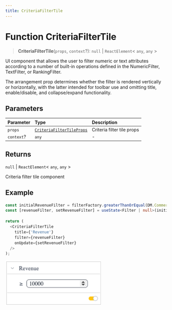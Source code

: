 ```yaml
---
title: CriteriaFilterTile
---
```


# Function CriteriaFilterTile

> **CriteriaFilterTile**(`props`, `context`?): `null` \| `ReactElement`\< `any`, `any` \>

UI component that allows the user to filter numeric or text attributes according to
a number of built-in operations defined in the NumericFilter, TextFilter, or RankingFilter.

The arrangement prop determines whether the filter is rendered vertically or horizontally, with the latter intended for toolbar use and omitting title, enable/disable, and collapse/expand functionality.

## Parameters

| Parameter | Type | Description |
| :------ | :------ | :------ |
| `props` | [`CriteriaFilterTileProps`](../interfaces/interface.CriteriaFilterTileProps.md) | Criteria filter tile props |
| `context`? | `any` | - |

## Returns

`null` \| `ReactElement`\< `any`, `any` \>

Criteria filter tile component

## Example

```ts
const initialRevenueFilter = filterFactory.greaterThanOrEqual(DM.Commerce.Revenue, 10000);
const [revenueFilter, setRevenueFilter] = useState<Filter | null>(initialRevenueFilter);

return (
  <CriteriaFilterTile
    title={'Revenue'}
    filter={revenueFilter}
    onUpdate={setRevenueFilter}
  />
);
```

<img src="../../../img/criteria-filter-tile-example-1.png" width="300px" />
